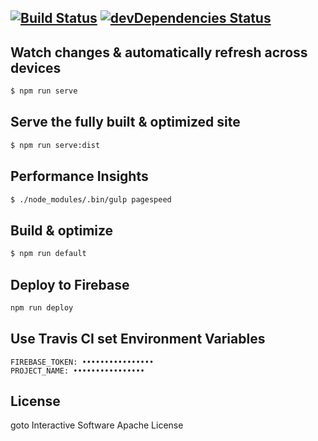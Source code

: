 [![Build Status](https://travis-ci.org/tewst/landing-page.svg?branch=master)](https://travis-ci.org/tewst/landing-page) [![devDependencies Status](https://david-dm.org/tewst/landing-page/dev-status.svg)](https://david-dm.org/tewst/landing-page?type=dev)
---
## Watch changes & automatically refresh across devices
```sh
$ npm run serve
```

## Serve the fully built & optimized site
```sh
$ npm run serve:dist
```

## Performance Insights
```sh
$ ./node_modules/.bin/gulp pagespeed
```

## Build & optimize
```sh
$ npm run default
```

## Deploy to Firebase
```sh
npm run deploy
```

## Use Travis CI set Environment Variables
```
FIREBASE_TOKEN: ••••••••••••••••
PROJECT_NAME: ••••••••••••••••
```

## License
goto Interactive Software Apache License
